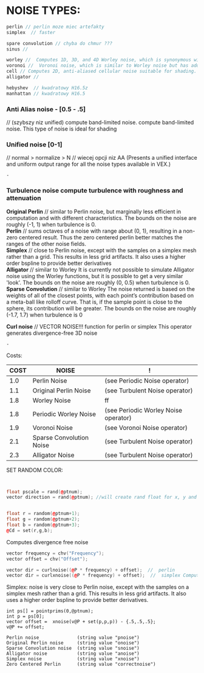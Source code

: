 # NOISE TYPES:
```cpp
perlin // perlin moze miec artefakty 
simplex  // faster

spare convolution // chyba do chmur ???
sinus //

worley //  Computes 1D, 3D, and 4D Worley noise, which is synonymous with "cell noise".
voronoi //  Voronoi noise, which is similar to Worley noise but has additional control over jittering.
cell // Computes 2D, anti-aliased cellular noise suitable for shading.
alligator //

hebyshev  // kwadratowy H16.5z
manhattan // kwadratowy H16.5
```
### Anti Alias noise  - [0.5 - .5]  
// (szybszy niz unified) compute band-limited noise.
compute band-limited noise. This type of noise is ideal for shading

### Unified noise [0-1]  
// normal > normalize > N  // wiecej opcji niz AA   (Presents a unified interface and uniform output range for all the noise types available in VEX.)
```
-
```



### Turbulence noise compute turbulence with roughness and attenuation

**Original Perlin** // similar to Perlin noise, but marginally less efficient in computation and with different characteristics. The bounds on the noise are roughly (-1, 1) when turbulence is 0.  
**Perlin** // sums octaves of a noise with range about (0, 1), resulting in a non-zero centered result. Thus the zero centered perlin better matches the ranges of the other noise fields.  
**Simplex** // close to Perlin noise, except with the samples on a simplex mesh rather than a grid. This results in less grid artifacts. It also uses a higher order bspline to provide better derivatives  
**Alligator** // similar to Worley It is currently not possible to simulate Alligator noise using the Worley functions, but it is possible to get a very similar 'look'. The bounds on the noise are roughly (0, 0.5) when turbulence is 0.  
**Sparse Convolution** // similar to Worley The noise returned is based on the weights of all of the closest points, with each point’s contribution based on a meta-ball like rolloff curve. That is, if the sample point is close to the sphere, its contribution will be greater. The bounds on the noise are roughly (-1.7, 1.7) when turbulence is 0  

**Curl noise** // VECTOR NOISE!!!  function for perlin or simplex This operator generates divergence-free 3D noise  
```
-
```

Costs:

COST | NOISE | !
--- | --- | ---
1.0 | Perlin Noise | (see Periodic  Noise operator)
1.1 | Original Perlin Noise | (see Turbulent Noise operator)
1.8 | Worley Noise | ff
1.8 | Periodic Worley Noise | (see Periodic Worley Noise operator)
1.9 | Voronoi Noise | (see Voronoi   Noise operator)
2.1 | Sparse Convolution Noise | (see Turbulent Noise operator)
2.3 | Alligator Noise | (see Turbulent Noise operator)





SET RANDOM COLOR: 
```cpp


float pscale = rand(@ptnum);
vector direction = rand(@ptnum); //will create rand float for x, y and z direction


float r = random(@ptnum+1);
float g = random(@ptnum+2);
float b = random(@ptnum+3);
@Cd = set(r,g,b);
```
Computes divergence free noise
```cpp
vector frequency = chv("Frequency");
vector offset = chv("Offset");

vector dir = curlnoise((@P * frequency) + offset);  //  perlin
vector dir = curlxnoise((@P * frequency) + offset);  //  simplex Computes a divergence free vector field based on the cross product of the derivatives of two simplex noise functions.
```
Simplex: noise is very close to Perlin noise, except with the samples on a simplex mesh rather than a grid. This results in less grid artifacts. It also uses a higher order bspline to provide better derivatives.
```
int ps[] = pointprims(0,@ptnum);
int p = ps[0];
vector offset =  xnoise(v@P + set(p,p,p)) - {.5,.5,.5};
v@P += offset;
```
```
Perlin noise              (string value "pnoise")
Original Perlin noise     (string value "onoise")
Sparse Convolution noise  (string value "snoise")
Alligator noise           (string value "anoise")
Simplex noise             (string value "xnoise")
Zero Centered Perlin      (string value "correctnoise")
```

